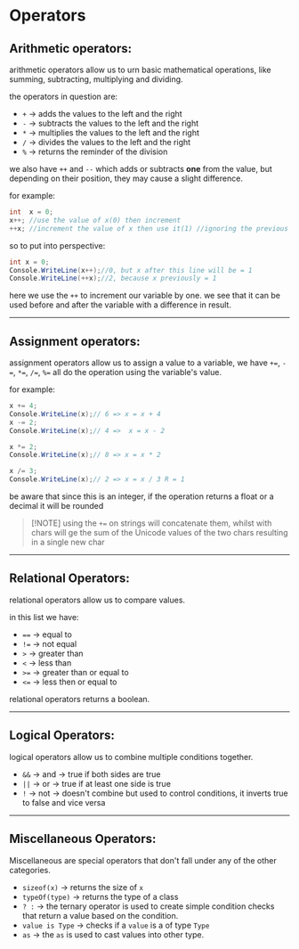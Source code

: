 <!-- @format -->

# Operators

## Arithmetic operators:

arithmetic operators allow us to urn basic mathematical operations, like summing, subtracting, multiplying and dividing.

the operators in question are:

-   `+` -> adds the values to the left and the right
-   `-` -> subtracts the values to the left and the right
-   `*` -> multiplies the values to the left and the right
-   `/` -> divides the values to the left and the right
-   `%` -> returns the reminder of the division

we also have `++` and `--` which adds or subtracts **one** from the value, but depending on their position, they may cause a slight difference.

for example:

```csharp
int  x = 0;
x++; //use the value of x(0) then increment
++x; //increment the value of x then use it(1) //ignoring the previous line
```

so to put into perspective:

```csharp
int x = 0;
Console.WriteLine(x++);//0, but x after this line will be = 1
Console.WriteLine(++x);//2, because x previously = 1
```

here we use the `++` to increment our variable by one. we see that it can be used before and after the variable with a difference in result.

---

## Assignment operators:

assignment operators allow us to assign a value to a variable, we have `+=`, `-=`, `*=`, `/=`, `%=` all do the operation using the variable's value.

for example:

```csharp
x += 4;
Console.WriteLine(x);// 6 => x = x + 4
x -= 2;
Console.WriteLine(x);// 4 =>  x = x - 2

x *= 2;
Console.WriteLine(x);// 8 => x = x * 2

x /= 3;
Console.WriteLine(x);// 2 => x = x / 3 R = 1
```

be aware that since this is an integer, if the operation returns a float or a decimal it will be rounded

> [!NOTE] using the `+=` on strings will concatenate them, whilst with chars will ge the sum of the Unicode values of the two chars resulting in a single new char

---

## Relational Operators:

relational operators allow us to compare values.

in this list we have:

-   `==` -> equal to
-   `!=` -> not equal
-   `>` -> greater than
-   `<` -> less than
-   `>=` -> greater than or equal to
-   `<=` -> less then or equal to

relational operators returns a boolean.

---

## Logical Operators:

logical operators allow us to combine multiple conditions together.

-   `&&` -> and -> true if both sides are true
-   `||` -> or -> true if at least one side is true
-   `!` -> not -> doesn't combine but used to control conditions, it inverts true to false and vice versa

---

## Miscellaneous Operators:

Miscellaneous are special operators that don't fall under any of the other categories.

-   `sizeof(x)` -> returns the size of `x`
-   `typeOf(type)` -> returns the type of a class
-   `? :` -> the ternary operator is used to create simple condition checks that return a value based on the condition.
-   `value is Type` -> checks if a `value` is a of type `Type`
-   `as` -> the `as` is used to cast values into other type.
